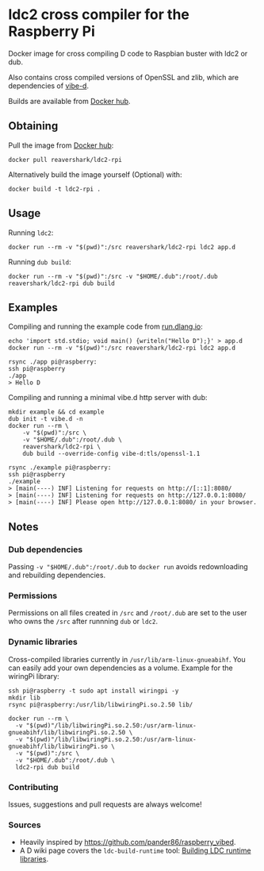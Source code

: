 # ldc2 cross compiler for the Raspberry Pi
Docker image for cross compiling D code to Raspbian buster with ldc2 or dub.

Also contains cross compiled versions of OpenSSL and zlib, which are dependencies of [vibe-d](https://vibed.org/).

Builds are available from [Docker hub](https://hub.docker.com/r/reavershark/ldc2-rpi).

## Obtaining
Pull the image from [Docker hub](https://hub.docker.com/r/reavershark/ldc2-rpi):
```
docker pull reavershark/ldc2-rpi
```

Alternatively build the image yourself (Optional) with:
```
docker build -t ldc2-rpi .
```

## Usage
Running `ldc2`:
```
docker run --rm -v "$(pwd)":/src reavershark/ldc2-rpi ldc2 app.d
```

Running `dub build`:
```
docker run --rm -v "$(pwd)":/src -v "$HOME/.dub":/root/.dub reavershark/ldc2-rpi dub build
```

## Examples
Compiling and running the example code from [run.dlang.io](https://run.dlang.io/):
```
echo 'import std.stdio; void main() {writeln("Hello D");}' > app.d
docker run --rm -v "$(pwd)":/src reavershark/ldc2-rpi ldc2 app.d

rsync ./app pi@raspberry:
ssh pi@raspberry
./app
> Hello D
```

Compiling and running a minimal vibe.d http server with dub:
```
mkdir example && cd example
dub init -t vibe.d -n
docker run --rm \
    -v "$(pwd)":/src \
    -v "$HOME/.dub":/root/.dub \
    reavershark/ldc2-rpi \
    dub build --override-config vibe-d:tls/openssl-1.1

rsync ./example pi@raspberry:
ssh pi@raspberry
./example
> [main(----) INF] Listening for requests on http://[::1]:8080/
> [main(----) INF] Listening for requests on http://127.0.0.1:8080/
> [main(----) INF] Please open http://127.0.0.1:8080/ in your browser.
```

## Notes
### Dub dependencies
Passing `-v "$HOME/.dub":/root/.dub` to `docker run` avoids redownloading and rebuilding dependencies.

### Permissions
Permissions on all files created in `/src` and `/root/.dub` are set to the user who owns the `/src` after runnning `dub` or `ldc2`.

### Dynamic libraries
Cross-compiled libraries currently in `/usr/lib/arm-linux-gnueabihf`. You can easily add your own dependencies as a volume.
Example for the wiringPi library:
```
ssh pi@raspberry -t sudo apt install wiringpi -y
mkdir lib
rsync pi@raspberry:/usr/lib/libwiringPi.so.2.50 lib/

docker run --rm \
  -v "$(pwd)"/lib/libwiringPi.so.2.50:/usr/arm-linux-gnueabihf/lib/libwiringPi.so.2.50 \
  -v "$(pwd)"/lib/libwiringPi.so.2.50:/usr/arm-linux-gnueabihf/lib/libwiringPi.so \
  -v "$(pwd)":/src \
  -v "$HOME/.dub":/root/.dub \
  ldc2-rpi dub build
```

### Contributing
Issues, suggestions and pull requests are always welcome!

### Sources
- Heavily inspired by https://github.com/pander86/raspberry_vibed.
- A D wiki page covers the `ldc-build-runtime` tool: [Building LDC runtime libraries](https://wiki.dlang.org/Building_LDC_runtime_libraries).

